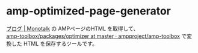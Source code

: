 # amp-optimized-page-generator       

[ブログ | Monotalk](https://www.monotalk.xyz/) の AMPページのHTML を取得して、    
[amp-toolbox/packages/optimizer at master · ampproject/amp-toolbox](https://github.com/ampproject/amp-toolbox/tree/master/packages/optimizer) で変換した HTML を保存するツールです。     

